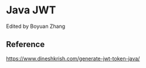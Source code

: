 # Java JWT

Edited by Boyuan Zhang

## Reference
https://www.dineshkrish.com/generate-jwt-token-java/